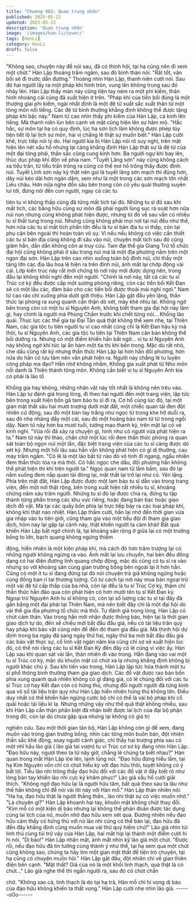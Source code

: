 ```yaml
---
title: "Chương 902: Quan trung nhân"
published: 2025-05-22
updated: 2025-05-22
description: 'Quan trung nhân'
image: '/images/han-li/cover/'
tags: [HanLi]
category: HanLi
draft: false
---
```


"Không sao, chuyện này để nói sau, đã có thịnh hội, tại hạ cũng
nên đi xem một chút." Hàn Lập thoáng trầm ngâm, sau đó bình
thản nói.
"Rất tốt, vãn bối sẽ đi trước dẫn đường." Thoáng nhìn Hàn Lập,
thanh niên cười nói.
Sau đó hai người lấy ra một pháp khí hình tròn, vung lên không
trung sau đó nhảy lên. Hàn Lập thấy màn này cũng tiện tay ném
ra một phi kiếm, thân hình nhoáng cái cũng đã xuất hiện ở trên.
"Pháp khí của tiền bối đúng là một thượng giai phi kiếm, ngài nhất
định là một đệ tử xuất sắc xuất thân từ một tông môn nổi tiếng.
Các đệ tử bình thường khẳng định không thể được tặng pháp khí
bậc này." Nam tử cao nhìn thấy phi kiếm của Hàn Lập, cả kinh lên
tiếng.
Mà thanh niên lùn bên cạnh vẻ mặt cũng hiện lên sự hâm mộ.
"Hắc hắc, sư môn tại hạ có quy định, lúc hạ sơn lịch lãm không
được phép tùy tiện tiết lộ lai lịch sư môn, hai vị chẳng lẽ thật sự
muốn biết." Hàn Lập cười khẽ, trực tiếp nói lý do. Hai người kia bị
Hàn Lập nói rõ suy nghĩ, trên mặt hiện lên nét xấu hổ nhưng lại
càng khẳng định Hàn Lập thật sự là đệ tử của một đại tông phái,
thần sắc cũng cung kính hơn.
Ba người ngự khí bay lên, thúc dục pháp khí độn về phía nam.
"Tuyết Lăng sơn" này cũng không cách xa tiểu trấn, từ tiểu trấn
trông ra cũng có thể mơ hồ trông thấy được đỉnh núi. Tuyết Lĩnh
sơn này kỳ thật nên gọi là tuyết lăng sơn mạch thì đúng hơn, dãy
núi kéo dài hơn ngàn dặm, xem như là một trong các sơn mạch
lớn nhất Liêu châu. Hơn nữa nghe đồn sâu bên trong còn có yêu
quái thường xuyên lui tới, đừng nói đến con người, ngay cả các tu

tiên tu vi không thấp cũng đã từng mất tích tại đó.
Những tu sĩ đó sau khi mất tích, các bằng hữu cùng sư môn đã
phái người lùng sục rà soát hơn nửa núi non nhưng cũng không
phát hiện được, nhưng từ đó về sau vẫn có nhiều tu sĩ thất tung
trong núi. Nhưng cũng không phải mọi nơi tại núi đều như thế,
hơn nữa các tu sĩ mất tích phần lớn đều là tu sĩ bản địa tu vi thấp,
còn tại phụ cận bên ngoài thì hoàn toàn vô sự. Vì nếu nếu không
có việc cần thiết các tu sĩ bản địa cũng không đi sâu vào núi,
chuyện mất tích sau đó cũng giảm hẳn, dần dần không còn ai truy
cứu. Tam đại thế gia Giang Trữ tổ chức đại hội cũng không phải ở
sâu trong núi mà là một địa phương nằm trên một ngọn đại sơn.
Hàn Lập trên cao nhìn xuống toàn bộ đỉnh núi, chỉ thấy một tảng
lớn các địa lâu hoa lệ hiện ra trên đỉnh núi, ánh mắt lại chớp động
vài cái. Lớp kiến trúc này rất mới chứng tỏ nơi này mới được
dựng nên, trong đầu lại không khỏi nghĩ đến một người.
"Chính là nơi này, tất cả các tu sĩ Trúc cơ kỳ đều được cấp một
sương phòng riêng, còn các tiền bối Kết Đan sẽ có một lầu các,
đảm bảo cho các tiền bối được thoải mái nghỉ ngơi." Nam tử cao
ráo chỉ xuống phía dưới giới thiệu.
Hàn Lập gật đầu yên lặng, thần thức lại phóng ra xung quanh cẩn
thận dò xét, mày khẽ nhíu lại. Không ngờ bên trong còn có một tu
sĩ Nguyên Anh, không biết tham gia đại hội này làm gì, hay chính
là người mà Phùng Chẩm trước khi chết từng nói… Khổng lão
quái. Thực lực các thế gia tại Đại Tấn quả thật không thể xem
nhẹ, tại Thiên Nam, các gia tộc tu tiên người tu vi cao nhất cũng
chỉ là Kết Đan hậu kỳ mà thôi, tu sĩ Nguyên Anh, các gia tộc tu
tiên tại Thiên Nam căn bản không thể bồi dưỡng ra.
Nhưng có một điểm khiến hắn bất ngờ… vị tu sĩ Nguyên Anh này
không ngờ khí tức lại ẩn hàm một tia thi khí bên trong. Mặc dù rất
nhỏ, che dấu cũng rất kỹ nhưng thần thức Hàn Lập lại hơn hẳn
đối phương, hơn nữa do hắn có lưu tâm nên vẫn phát hiện ra.
Người này chẳng lẽ tu luyện công pháp ma đạo? Hắn nhớ không
nhầm, Khổng gia xuất phát từ Nho môn nổi danh là Thiên thánh
tông môn. Không cần biết vị tu sĩ Nguyên Anh kia có phải là lão tổ

Khổng gia hay không, những nhân vật này tốt nhất là không nên
trêu vào.
Hàn Lập tự đánh giá trong lòng, đi theo hai người đến một trang
viện, lập tức bên trong xuất hiện bốn gã tam bào tu sĩ đi ra. Cơ hồ
cùng lúc đó, tại một gian mật thất sâu hai mươi trượng dưới mặt
đất, một chiếc quan tài đen đột nhiên cử động, sau đó một bàn
tay trắng như ngọc từ trong khe hở duỗi ra, sau đó nhẹ nhàng đẩy
một cái, sau đó một hoàng bào nam tử từ trong ngồi dậy. Nam tử
này hơn ba mươi tuổi, tướng mạo thanh kỳ, trên mặt lại có vẻ
kinh nghi.
"Vừa rồi đã xảy ra chuyện gì, hình như có người vừa phát hiện ra
ta." Nam tử này thì thào, chần chờ một lúc rồi đem thần thức
phóng ra quan sát toàn bộ ngọn núi một lần, đặc biệt trang viện
của các tu sĩ càng được dò xét kỹ. Nhưng một hồi lâu sau hắn
vẫn không phát hiện có gì dị thường, cau mày trầm ngâm.
"Có lẽ là một lão bất tử nào đó vô tình đi ngang, ngẫu nhiên đem
thần thức tỏa ra mà thôi. Có hắc ngọc che dấu, đối phương hẳn
không thể phát hiện thi khí trên người ta." Ngọc quan nam tử lầm
bầm, sau đó lại nằm xuống đem nắp quan tài đóng lại, mật thất lại
trở lại như cũ.
Yên lặng.
Phía trên mặt đất, Hàn Lập được được một lam bào tu sĩ dẫn vào
trong trang viện, đến một nơi thật rộng, bên trong xuất hiện rất
nhiều tu sĩ, khoảng chừng năm sáu trăm người.
Những tu sĩ đó lại được chia ra, đứng tụ tập thành từng phần
trong các khu vực riêng, hoặc đang bàn bạc hoặc giao dịch đồ
vật. Mà tại các quầy bốn phía lại trực tiếp bày ra các loại pháp
khí, không khí thật náo nhiệt.
Hàn Lập thầm cười, hắn lại nhớ đến thời gian vừa gia nhập vào tu
tiên giới, cũng tham gia vào một tiểu đội đi tham gia giao dịch,
hôm nay lại gặp lại cảnh này, thật khiến người ta cảm khái! Bất
quá khiến Hàn Lập bất ngờ chính là, tại khoảng sân rộng ở giữa
lại có một trướng bồng to lớn, bạch quang không ngừng thiểm

động, hiển nhiên là một kiện pháp khí, mà cách đó hơn trăm
trượng lại có những người không ngừng ra vào.
Ánh mắt lại lưu chuyển, hai bên đều đồng dạng có hai điện
đường linh quang chớp động, mặc dù cũng có tu sĩ ra vào nhưng
so với khoảng sân cùng gian trướng bồng bên ngoài lại ít hơn
hẳn. Cũng có một ít tu sĩ đang đứng tại đó nói chuyện trả giá
không ngừng hoặc cùng đồng bạn rỉ tai thương lượng. Có tư cách
tại nơi này mua bán ngoại trừ một vài đệ tử cấp thấp của ba nhà,
còn lại đều là tu sĩ Trúc Cơ kỳ, thậm chí thần thức hắn đảo qua
còn phát hiện có hơn mười tên tu sĩ Kết Đan kỳ. Ngoại trừ
Nguyên Anh tu sĩ không có, còn lại số lượng các tu sĩ tại đây đã
gần bằng một đại phái tại Thiên Nam, mà nên biết đây chỉ là một
đại hội do vài thế gia địa phương tổ chức mà thôi.
Tự đánh giá trong lòng, Hàn Lập có chút cảm thán. Vào trong hắn
mới nhận được thông báo, hiện tại là thời gian giao dịch tự do,
đến xế chiều mới bắt đầu đấu giá, nếu có tài liệu trân quý hay
pháp khí bảo vật cũng nên để đến đó tham gia đấu giá. Mà thịnh
hội dự định trong ba ngày đã sang ngày thứ hai, ngày thứ ba mới
bắt đầu đấu giá các bảo vật thực sự, cổ linh vật ngàn năm kia
cũng chỉ sợ sẽ xuất hiện lúc đó, có thể nói rằng các tu sĩ Kết Đan
Kỳ đến đây có lẽ cũng vì việc ấy.
Hàn Lập sau khi quan sát vài lần, thản nhiên đi vào trong. Hắn
đang vào vai một tu sĩ Trúc cơ kỳ, mặc dù khuôn mặt có chút xa
lạ nhưng khẳng định không bị người khác chú ý. Sau khi tiến vào
trong, Hàn Lập lập tức hóa thành một tu sĩ phổ thông bình thường
tham gia giao dịch.
Các đồ vật được rao bán bốn phía xung quanh quả nhiên không
có gì đáng giá, có lẽ chúng đối với các tu sĩ Trúc cơ hay Kết đan
còn có hứng thú, nhưng đối người người đã từng kinh qua vô số
tài liệu trân quý như Hàn Lập hiển nhiên hứng thú không lớn.
Điều duy nhất có thể khiến hắn ngừng cước bộ chỉ có thể là vài
bộ pháp khí cổ quái hoặc tài liệu kì lạ.
Nhưng những vậy như thế quả thật không nhiều, sau khi Hàn Lập
cẩn thận phân biệt đã nhận biết được lai lịch của đại bộ phận
trong đó, còn lại dù chưa gặp qua nhưng lại không có giá trị

nghiên cứu. Sau một thời gian tản bộ, Hàn Lập không còn gì để
xem, đang muốn vào trong gian trướng bồng, nhìn các tông môn
buôn bán, đột nhiên thần sắc khẽ động, xoay người cảnh giác, chỉ
thấy hai trượng phía sau có một nhĩ hầu lão giả ( lão già tai vượn)
tu vi Trúc cơ sơ kỳ đang nhìn Hàn Lập.
"Đạo hữu này, ngươi theo ta từ nãy giờ, chẳng lẽ chúng ta biết
nhau?" Hàn quan trong mắt Hàn Lập lóe lên, lạnh lùng nói.
"Đạo hữu đừng hiểu lầm, tại hạ Kim Nguyên vốn chỉ có chút hiếu
kỳ với đạo hữu thôi, tuyệt không có ý bất lợi. Tiểu lão nhi trông
thấy đạo hữu đối với các đồ vật ở đây biết rõ như lòng bàn tay
khiến lão nhi cực kỳ khâm phục!" Lão giả xấu hổ cười giải thích.
"Không ngờ đạo hữu lại là người hữu tâm, bất quá theo sau ta lâu
như thế hẳn không chỉ để nói vài lời này với Hàn mỗ." Hàn Lập
thản nhiên nói.
"Ha ha, đạo hữu thật là người thẳng thắn., lão nhi thật sự có việc
muốn nhờ."
"Là chuyện gì?" Hàn Lập khoanh hai tay, khuôn mặt không chút
thay đổi.
"Kim mỗ có một kiện dị bảo nhưng lại không thể phán đoán được
tác dụng cùng lai lịch của nó, muốn nhờ đạo hữu xem xét qua.
Đương nhiên nếu đạo hữu cảm thấy có hứng thú với nó lão nhi
cũng có thể bán lại, đạo hữu đã đến đây khẳng định cũng muốn
mua vài thứ quý hiếm chứ!" Lão giả nhìn túi linh thú cùng túi trữ
vậy của Hàn Lập, hai mắt híp lại thành một điểm cười hì hì nói.
"Dị bảo!" Hàn Lập nhăn mặt, ánh mắt nhìn kỹ lão giả một chút.
"Được rồi, nếu đạo hữu đã tin tưởng cùng thành ý như thế, tại hạ
xem qua một chút cũng không sao, chúng ta hãy tìm một gian mật
thất để tiện trò chuyện, tại hạ cũng có chuyện muốn hỏi." Hàn Lập
gật đầu, đột nhiên chỉ về gian thiên điện bên cạnh.
"Mật thất? Giá của nó là một khối linh thạch, quả thật là có
chút…" Lão giả nghe thế thì ngẩn người ra, sau đó có chút chần

chờ.
"Không sao cả, linh thạch là do tại hạ trả, Hàn mỗ chỉ hi vọng dị
bảo của đạo hữu không khiến ta thất vọng." Hàn Lập cười nhẹ
nhìn lão giả.
------oOo------
